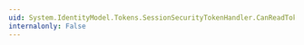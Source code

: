 ```yaml
---
uid: System.IdentityModel.Tokens.SessionSecurityTokenHandler.CanReadToken(System.Xml.XmlReader)
internalonly: False
---
```


